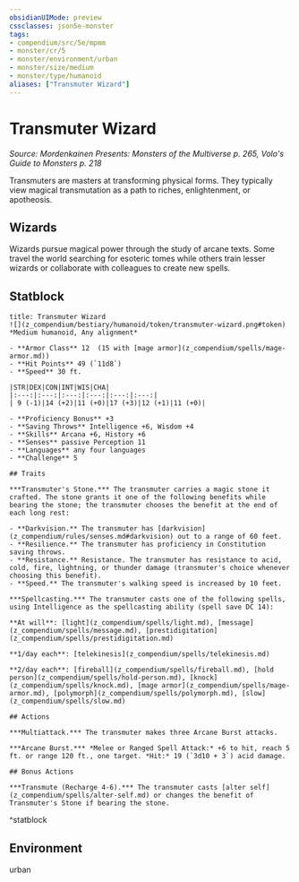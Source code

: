 ```yaml
---
obsidianUIMode: preview
cssclasses: json5e-monster
tags:
- compendium/src/5e/mpmm
- monster/cr/5
- monster/environment/urban
- monster/size/medium
- monster/type/humanoid
aliases: ["Transmuter Wizard"]
---
```

# Transmuter Wizard
*Source: Mordenkainen Presents: Monsters of the Multiverse p. 265, Volo's Guide to Monsters p. 218*  

Transmuters are masters at transforming physical forms. They typically view magical transmutation as a path to riches, enlightenment, or apotheosis.

## Wizards

Wizards pursue magical power through the study of arcane texts. Some travel the world searching for esoteric tomes while others train lesser wizards or collaborate with colleagues to create new spells.

## Statblock

```ad-statblock
title: Transmuter Wizard
![](z_compendium/bestiary/humanoid/token/transmuter-wizard.png#token)
*Medium humanoid, Any alignment*

- **Armor Class** 12  (15 with [mage armor](z_compendium/spells/mage-armor.md))
- **Hit Points** 49 (`11d8`)
- **Speed** 30 ft.

|STR|DEX|CON|INT|WIS|CHA|
|:---:|:---:|:---:|:---:|:---:|:---:|
| 9 (-1)|14 (+2)|11 (+0)|17 (+3)|12 (+1)|11 (+0)|

- **Proficiency Bonus** +3
- **Saving Throws** Intelligence +6, Wisdom +4
- **Skills** Arcana +6, History +6
- **Senses** passive Perception 11
- **Languages** any four languages
- **Challenge** 5

## Traits

***Transmuter's Stone.*** The transmuter carries a magic stone it crafted. The stone grants it one of the following benefits while bearing the stone; the transmuter chooses the benefit at the end of each long rest:

- **Darkvision.** The transmuter has [darkvision](z_compendium/rules/senses.md#darkvision) out to a range of 60 feet.  
- **Resilience.** The transmuter has proficiency in Constitution saving throws.   
- **Resistance.** Resistance. The transmuter has resistance to acid, cold, fire, lightning, or thunder damage (transmuter's choice whenever choosing this benefit).  
- **Speed.** The transmuter's walking speed is increased by 10 feet.  

***Spellcasting.*** The transmuter casts one of the following spells, using Intelligence as the spellcasting ability (spell save DC 14):

**At will**: [light](z_compendium/spells/light.md), [message](z_compendium/spells/message.md), [prestidigitation](z_compendium/spells/prestidigitation.md)

**1/day each**: [telekinesis](z_compendium/spells/telekinesis.md)

**2/day each**: [fireball](z_compendium/spells/fireball.md), [hold person](z_compendium/spells/hold-person.md), [knock](z_compendium/spells/knock.md), [mage armor](z_compendium/spells/mage-armor.md), [polymorph](z_compendium/spells/polymorph.md), [slow](z_compendium/spells/slow.md)

## Actions

***Multiattack.*** The transmuter makes three Arcane Burst attacks.

***Arcane Burst.*** *Melee or Ranged Spell Attack:* +6 to hit, reach 5 ft. or range 120 ft., one target. *Hit:* 19 (`3d10 + 3`) acid damage.

## Bonus Actions

***Transmute (Recharge 4-6).*** The transmuter casts [alter self](z_compendium/spells/alter-self.md) or changes the benefit of Transmuter's Stone if bearing the stone.
```
^statblock

## Environment

urban